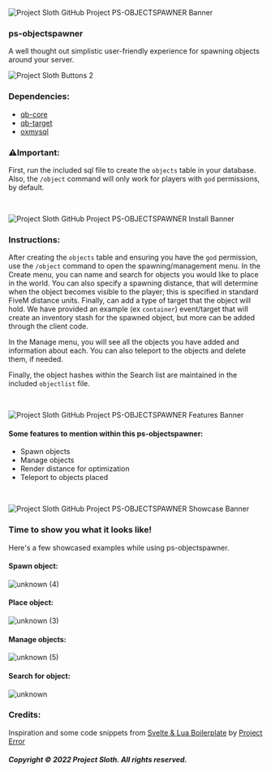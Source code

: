 ![Project Sloth GitHub Project PS-OBJECTSPAWNER Banner](https://user-images.githubusercontent.com/91661118/176777941-9f3dfa83-0da6-47e4-8cc9-5add55e198bc.png)

### ps-objectspawner
A well thought out simplistic user-friendly experience for spawning objects around your server.

![Project Sloth Buttons 2](https://user-images.githubusercontent.com/91661118/176778087-bd5285aa-09ac-4c5f-83d8-53687fab84a9.png)

### Dependencies:
* [qb-core](https://github.com/qbcore-framework/qb-core)
* [qb-target](https://github.com/BerkieBb/qb-target)
* [oxmysql](https://github.com/overextended/oxmysql)

### ⚠️Important:
First, run the included sql file to create the `objects` table in your database. Also, the `/object` command will only work for players with `god` permissions, by default.

<br>

![Project Sloth GitHub Project PS-OBJECTSPAWNER Install Banner](https://user-images.githubusercontent.com/91661118/176777943-37417e7f-0f77-4afb-92ec-fb3fab2e6543.png)

### Instructions:
After creating the `objects` table and ensuring you have the `god` permission, use the `/object` command to open the spawning/management menu. In the Create menu, you can name and search for objects you would like to place in the world. You can also specify a spawning distance, that will determine when the object becomes visible to the player; this is specified in standard FiveM distance units. Finally, can add a type of target that the object will hold. We have provided an example (ex `container`) event/target that will create an inventory stash for the spawned object, but more can be added through the client code.

In the Manage menu, you will see all the objects you have added and information about each. You can also teleport to the objects and delete them, if needed.

Finally, the object hashes within the Search list are maintained in the included `objectlist` file.

<br>

![Project Sloth GitHub Project PS-OBJECTSPAWNER Features Banner](https://user-images.githubusercontent.com/91661118/176777942-becd37e0-3186-498f-ae00-ad5281bc2019.png)


#### Some features to mention within this ps-objectspawner:
* Spawn objects
* Manage objects
* Render distance for optimization
* Teleport to objects placed

<br>

![Project Sloth GitHub Project PS-OBJECTSPAWNER Showcase Banner](https://user-images.githubusercontent.com/91661118/176777945-9f072499-f1d5-41d4-ac56-c06b5064ecc2.png)


### Time to show you what it looks like!
Here's a few showcased examples while using ps-objectspawner.

#### Spawn object:
![unknown (4)](https://user-images.githubusercontent.com/91661118/176781258-063b432c-4f71-40d5-baf8-f74d3d01f6a6.png)

#### Place object:
![unknown (3)](https://user-images.githubusercontent.com/91661118/176781276-f33162bd-58d2-4ad9-977f-0da1ae03e758.png)

#### Manage objects:
![unknown (5)](https://user-images.githubusercontent.com/91661118/176781300-d4f717c8-9b44-43ea-b609-6a3846cb8006.png)

#### Search for object:
![unknown](https://user-images.githubusercontent.com/91661118/176781358-9907494d-2288-4b00-a15b-4d68620f707f.png)

### Credits:
Inspiration and some code snippets from [Svelte & Lua Boilerplate](https://github.com/project-error/svelte-lua-boilerplate) by [Project Error](https://github.com/project-error)

##### Copyright © 2022 Project Sloth. All rights reserved.
